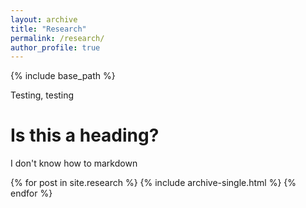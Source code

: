 ```yaml
---
layout: archive
title: "Research"
permalink: /research/
author_profile: true
---
```


{% include base_path %}

Testing, testing

Is this a heading?
========

I don't know how to markdown

{% for post in site.research %}
  {% include archive-single.html %}
{% endfor %}
